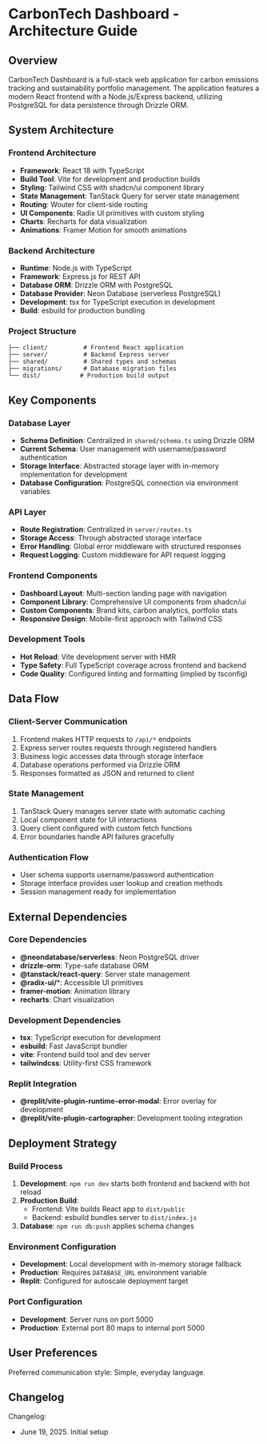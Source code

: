 # CarbonTech Dashboard - Architecture Guide

## Overview

CarbonTech Dashboard is a full-stack web application for carbon emissions tracking and sustainability portfolio management. The application features a modern React frontend with a Node.js/Express backend, utilizing PostgreSQL for data persistence through Drizzle ORM.

## System Architecture

### Frontend Architecture
- **Framework**: React 18 with TypeScript
- **Build Tool**: Vite for development and production builds
- **Styling**: Tailwind CSS with shadcn/ui component library
- **State Management**: TanStack Query for server state management
- **Routing**: Wouter for client-side routing
- **UI Components**: Radix UI primitives with custom styling
- **Charts**: Recharts for data visualization
- **Animations**: Framer Motion for smooth animations

### Backend Architecture
- **Runtime**: Node.js with TypeScript
- **Framework**: Express.js for REST API
- **Database ORM**: Drizzle ORM with PostgreSQL
- **Database Provider**: Neon Database (serverless PostgreSQL)
- **Development**: tsx for TypeScript execution in development
- **Build**: esbuild for production bundling

### Project Structure
```
├── client/          # Frontend React application
├── server/          # Backend Express server
├── shared/          # Shared types and schemas
├── migrations/      # Database migration files
└── dist/           # Production build output
```

## Key Components

### Database Layer
- **Schema Definition**: Centralized in `shared/schema.ts` using Drizzle ORM
- **Current Schema**: User management with username/password authentication
- **Storage Interface**: Abstracted storage layer with in-memory implementation for development
- **Database Configuration**: PostgreSQL connection via environment variables

### API Layer
- **Route Registration**: Centralized in `server/routes.ts`
- **Storage Access**: Through abstracted storage interface
- **Error Handling**: Global error middleware with structured responses
- **Request Logging**: Custom middleware for API request logging

### Frontend Components
- **Dashboard Layout**: Multi-section landing page with navigation
- **Component Library**: Comprehensive UI components from shadcn/ui
- **Custom Components**: Brand kits, carbon analytics, portfolio stats
- **Responsive Design**: Mobile-first approach with Tailwind CSS

### Development Tools
- **Hot Reload**: Vite development server with HMR
- **Type Safety**: Full TypeScript coverage across frontend and backend
- **Code Quality**: Configured linting and formatting (implied by tsconfig)

## Data Flow

### Client-Server Communication
1. Frontend makes HTTP requests to `/api/*` endpoints
2. Express server routes requests through registered handlers
3. Business logic accesses data through storage interface
4. Database operations performed via Drizzle ORM
5. Responses formatted as JSON and returned to client

### State Management
1. TanStack Query manages server state with automatic caching
2. Local component state for UI interactions
3. Query client configured with custom fetch functions
4. Error boundaries handle API failures gracefully

### Authentication Flow
- User schema supports username/password authentication
- Storage interface provides user lookup and creation methods
- Session management ready for implementation

## External Dependencies

### Core Dependencies
- **@neondatabase/serverless**: Neon PostgreSQL driver
- **drizzle-orm**: Type-safe database ORM
- **@tanstack/react-query**: Server state management
- **@radix-ui/***: Accessible UI primitives
- **framer-motion**: Animation library
- **recharts**: Chart visualization

### Development Dependencies
- **tsx**: TypeScript execution for development
- **esbuild**: Fast JavaScript bundler
- **vite**: Frontend build tool and dev server
- **tailwindcss**: Utility-first CSS framework

### Replit Integration
- **@replit/vite-plugin-runtime-error-modal**: Error overlay for development
- **@replit/vite-plugin-cartographer**: Development tooling integration

## Deployment Strategy

### Build Process
1. **Development**: `npm run dev` starts both frontend and backend with hot reload
2. **Production Build**: 
   - Frontend: Vite builds React app to `dist/public`
   - Backend: esbuild bundles server to `dist/index.js`
3. **Database**: `npm run db:push` applies schema changes

### Environment Configuration
- **Development**: Local development with in-memory storage fallback
- **Production**: Requires `DATABASE_URL` environment variable
- **Replit**: Configured for autoscale deployment target

### Port Configuration
- **Development**: Server runs on port 5000
- **Production**: External port 80 maps to internal port 5000

## User Preferences

Preferred communication style: Simple, everyday language.

## Changelog

Changelog:
- June 19, 2025. Initial setup
